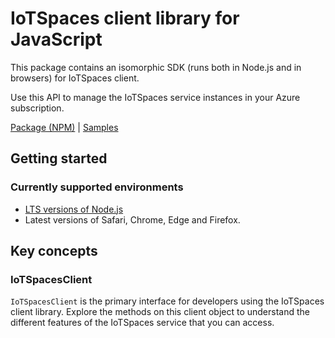 # IoTSpaces client library for JavaScript

This package contains an isomorphic SDK (runs both in Node.js and in browsers) for IoTSpaces client.

Use this API to manage the IoTSpaces service instances in your Azure subscription.

[Package (NPM)](https://www.npmjs.com/package/@msinternal/iotspaces) |
[Samples](https://github.com/Azure-Samples/azure-samples-js-management)

## Getting started

### Currently supported environments

- [LTS versions of Node.js](https://nodejs.org/about/releases/)
- Latest versions of Safari, Chrome, Edge and Firefox.




## Key concepts

### IoTSpacesClient

`IoTSpacesClient` is the primary interface for developers using the IoTSpaces client library. Explore the methods on this client object to understand the different features of the IoTSpaces service that you can access.

